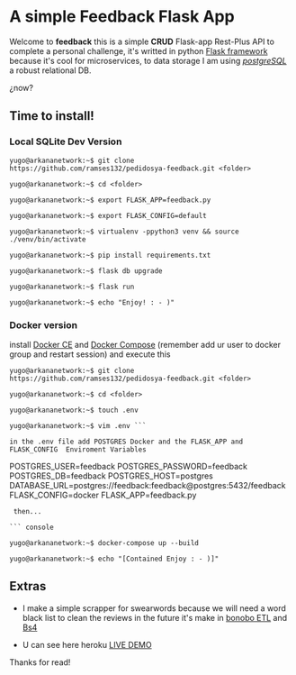 # A simple Feedback Flask App

Welcome to **feedback** this is a simple **CRUD** Flask-app Rest-Plus API to complete a personal challenge, it's writted in python [Flask framework](http://flask.pocoo.org/ "Flask's official website") because it's cool for microservices, to data storage I am using [*postgreSQL*](https://www.postgresql.org/ "postgreSQL official website") a robust relational
DB.

¿now? 

## Time to install!

### Local SQLite Dev Version 

``` console
yugo@arkananetwork:~$ git clone https://github.com/ramses132/pedidosya-feedback.git <folder>

yugo@arkananetwork:~$ cd <folder>

yugo@arkananetwork:~$ export FLASK_APP=feedback.py

yugo@arkananetwork:~$ export FLASK_CONFIG=default

yugo@arkananetwork:~$ virtualenv -ppython3 venv && source ./venv/bin/activate

yugo@arkananetwork:~$ pip install requirements.txt

yugo@arkananetwork:~$ flask db upgrade

yugo@arkananetwork:~$ flask run

yugo@arkananetwork:~$ echo "Enjoy! : - )"
```

### Docker version
install [Docker CE](https://docs.docker.com/install/ "Docker official install guide") and [Docker Compose](https://docs.docker.com/compose/install/#install-compose "Docker Compose official install guide") (remember add ur user to docker group and restart session) and execute this

``` console
yugo@arkananetwork:~$ git clone https://github.com/ramses132/pedidosya-feedback.git <folder>

yugo@arkananetwork:~$ cd <folder>

yugo@arkananetwork:~$ touch .env

yugo@arkananetwork:~$ vim .env ```

in the .env file add POSTGRES Docker and the FLASK_APP and FLASK_CONFIG  Enviroment Variables
```
POSTGRES_USER=feedback
POSTGRES_PASSWORD=feedback
POSTGRES_DB=feedback
POSTGRES_HOST=postgres
DATABASE_URL=postgres://feedback:feedback@postgres:5432/feedback
FLASK_CONFIG=docker
FLASK_APP=feedback.py

```
 then...

``` console

yugo@arkananetwork:~$ docker-compose up --build

yugo@arkananetwork:~$ echo "[Contained Enjoy : - )]"

```

## Extras

- I make a simple scrapper for swearwords because we will need a word black list 
to clean the reviews in the future it's make in [bonobo ETL](https://www.bonobo-project.org/ "Bonobo Project Official Site") and [Bs4](https://www.crummy.com/software/BeautifulSoup/bs4/doc/ "BeautifulSoup Official Doc Site")

- U can see here heroku [LIVE DEMO](https://pedidosya-feedback.herokuapp.com/, "Heroku PedidosYa-Feedback deploy ")

Thanks for read! 
